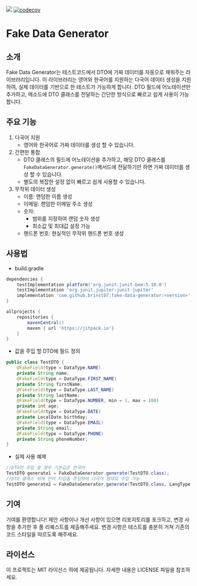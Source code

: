 [![](https://jitpack.io/v/brinst07/fake-data-generator.svg)](https://jitpack.io/#brinst07/fake-data-generator)
[![codecov](https://codecov.io/gh/brinst07/fake-data-generator/graph/badge.svg?token=IV77EABOEC)](https://codecov.io/gh/brinst07/fake-data-generator)
# Fake Data Generator
## 소개
Fake Data Generator는 테스트코드에서 DTO에 가짜 데이터를 자동으로 채워주는 라이브러리입니다.
이 라이브러리는 영어와 한국어를 지원하는 다국어 데이터 생성을 지원하여, 실제 데이터를 기반으로 한 테스트가 가능하게 합니다.
DTO 필드에 어노테이션만 추가하고, 메소드에 DTO 클래스를 전달하는 간단한 방식으로 빠르고 쉽게 사용이 가능합니다.

## 주요 기능
1. 다국어 지원
   - 영어와 한국어로 가짜 데이터를 생성 할 수 있습니다.
2. 간편한 통합
   - DTO 클래스의 필드에 어노테이션을 추가하고, 해당 DTO 클래스를 `FakeDataGenerator.generate()`메서드에 전달하기만 하면 가짜 데이터를 생성 할 수 있습니다.
   - 별도의 복잡한 설정 없이 빠르고 쉽게 사용할 수 있습니다.
3. 무작위 데이터 생성
   - 이름: 랜덤한 이름 생성
   - 이메일: 랜덤한 이메일 주소 생성
   - 숫자:
     - 범위를 지정하여 랜덤 숫자 생성
     - 최소값 및 최대값 설정 가능
   - 핸드폰 번호: 현실적인 무작위 핸드폰 번호 생성

## 사용법
- build.gradle
```groovy
dependencies {
    testImplementation platform('org.junit:junit-bom:5.10.0')
    testImplementation 'org.junit.jupiter:junit-jupiter'
    implementation 'com.github.brinst07:fake-data-generator:<version>'
}

allprojects {
    repositories {
        mavenCentral()
        maven { url 'https://jitpack.io'}
    }
}
```

- 값을 주입 할 DTO에 필드 정의
```java
public class TestDTO {
	@FakeField(type = DataType.NAME)
	private String name;
	@FakeField(type = DataType.FIRST_NAME)
	private String firstName;
	@FakeField(type = DataType.LAST_NAME)
	private String lastName;
	@FakeField(type = DataType.NUMBER, min = 1, max = 100)
	private int age;
	@FakeField(type = DataType.DATE)
	private LocalDate birthday;
	@FakeField(type = DataType.EMAIL)
	private String email;
	@FakeField(type = DataType.PHONE)
    private String phoneNumber;
}
```

- 실제 사용 예제
```java
//DTO만 주입 할 경우 기본값은 한국어
TestDTO generate1 = FakeDataGenerator.generate(TestDTO.class);
//DTO 클래스 외에 언어 타입을 주입하여 다국어 형태로 주입 가능
TestDTO generate2 = FakeDataGenerator.generate(TestDTO.class, LangType.EN);
```

## 기여
기여를 환영합니다! 제안 사항이나 개선 사항이 있으면 리포지토리를 포크하고, 변경 사항을 추가한 후 풀 리퀘스트를 제출해주세요. 변경 사항은 테스트를 충분히 거쳐 기존의 코드 스타일을 따르도록 해주세요.

## 라이선스
이 프로젝트는 MIT 라이선스 하에 제공됩니다. 자세한 내용은 LICENSE 파일을 참조하세요.
